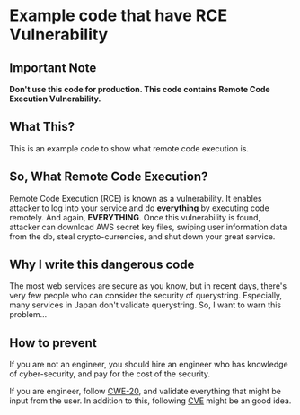 # Example code that have RCE Vulnerability

## Important Note
**Don't use this code for production. This code contains Remote Code Execution
Vulnerability.**

## What This?
This is an example code to show what remote code execution is.

## So, What Remote Code Execution?
Remote Code Execution (RCE) is known as a vulnerability. It enables attacker to
log into your service and do **everything** by executing code remotely.
And again, **EVERYTHING**. Once this vulnerability is found, attacker can download
AWS secret key files, swiping user information data from the db, steal
crypto-currencies, and shut down your great service.

## Why I write this dangerous code
The most web services are secure as you know, but in recent days, there's very
few people who can consider the security of querystring. Especially, many services
in Japan don't validate querystring. So, I want to warn this problem...

## How to prevent
If you are not an engineer, you should hire an engineer who has knowledge of
cyber-security, and pay for the cost of the security.

If you are engineer, follow [CWE-20], and validate everything that might be
input from the user. In addition to this, following [CVE] might be an good idea.

[CWE-20]: https://cwe.mitre.org/data/definitions/20.html
[CVE]: https://cve.mitre.org/
